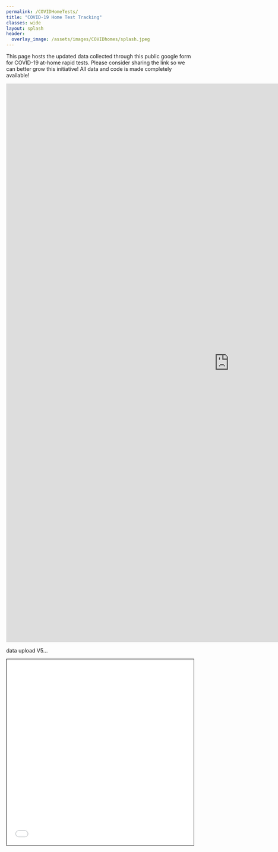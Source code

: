 ```yaml
---
permalink: /COVIDHomeTests/
title: "COVID-19 Home Test Tracking"
classes: wide
layout: splash
header:
  overlay_image: /assets/images/COVIDhomes/splash.jpeg
---
```

This page hosts the updated data collected through this public google form for COVID-19 at-home rapid tests. Please consider sharing the link so we can better grow this initiative! All data and code is made completely available!  

<iframe src="https://docs.google.com/forms/d/e/1FAIpQLSdG5DY2eHGQgixh6jI_eA71xkugTgzyuySeTX6rjA_yx-3-gg/viewform?embedded=true" width="1200" height="1501" frameborder="0" marginheight="0" marginwidth="0">Loading…</iframe>

data upload V5...

<iframe src="/COVIDHome_R/html/p1.html" width="100%" height="500" style="border:1px solid black;">  </iframe>
